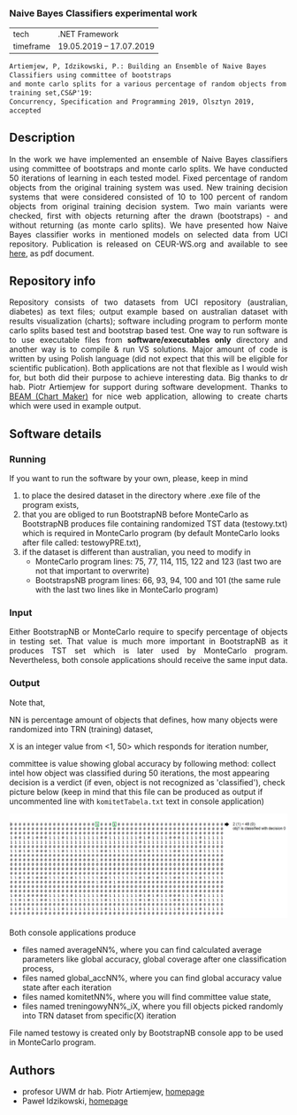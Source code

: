 ### Naive Bayes Classifiers experimental work

<table class="ui celled striped tablet stackable table">
  <tbody>
    <tr>
      <td>
        <i class="lab icon"></i> tech
      </td>
      <td class="font-balooChettan2">.NET Framework</td>
    </tr>
    <tr>
      <td>
        <i class="clock icon"></i> timeframe
      </td>
      <td class="font-balooChettan2">19.05.2019 – 17.07.2019</td>
    </tr>
  </tbody>
</table>

```
Artiemjew, P, Idzikowski, P.: Building an Ensemble of Naive Bayes Classifiers using committee of bootstraps
and monte carlo splits for a various percentage of random objects from training set,CS&P'19: 
Concurrency, Specification and Programming 2019, Olsztyn 2019, accepted
```

## Description
<p align="justify">
In the work we have implemented an ensemble of Naive Bayes classifiers using committee of bootstraps and monte carlo splits. We have conducted 50 iterations of learning in each tested model. Fixed percentage of random objects from the original training system was used. New training decision systems that were considered consisted of 10 to 100 percent of random objects from original training decision system. Two main variants were checked, first with objects returning after the drawn (bootstraps) - and without returning (as monte carlo splits). We have presented how Naive Bayes classifier works in mentioned models on selected data from UCI repository. Publication is released on CEUR-WS.org and available to see <a href="http://ceur-ws.org/Vol-2571/CSP2019_paper_17.pdf">here</a>, as pdf document.
</p>

## Repository info
<p align="justify">
Repository consists of two datasets from UCI repository (australian, diabetes) as text files; output example based on australian dataset with results visualization (charts); software including program to perform monte carlo splits based test and bootstrap based test. One way to run software is to use executable files from <b>software/executables only</b> directory and another way is to compile & run VS solutions. Major amount of code is written by using Polish language (did not expect that this will be eligible for scientific publication). Both applications are not that flexible as I would wish for, but both did their purpose to achieve interesting data. Big thanks to dr hab. Piotr Artiemjew for support during software development. Thanks to <a href="https://beam.venngage.com/">BEAM (Chart Maker)</a> for nice web application, allowing to create charts which were used in example output.  
</p>

## Software details

### Running
If you want to run the software by your own, please, keep in mind
1) to place the desired dataset in the directory where .exe file of the program exists,
2) that you are obliged to run BootstrapNB before MonteCarlo as BootstrapNB produces file containing randomized TST data (testowy.txt) which is required in MonteCarlo program (by default MonteCarlo looks after file called: testowyPRE.txt), 
3) if the dataset is different than australian, you need to modify in
   - MonteCarlo program lines: 75, 77, 114, 115, 122 and 123 (last two are not that important to overwrite)
   - BootstrapsNB program lines: 66, 93, 94, 100 and 101 (the same rule with the last two lines like in MonteCarlo program)

### Input
<p align="justify">
Either BootstrapNB or MonteCarlo require to specify percentage of objects in testing set. That value is much more important in BootstrapNB as it produces TST set which is later used by MonteCarlo program. Nevertheless, both console applications should receive the same input data. 
</p>

### Output

Note that,

NN is percentage amount of objects that defines, how many objects were randomized into TRN (training) dataset,

X is an integer value from <1, 50> which responds for iteration number,

committee is value showing global accuracy by following method: collect intel how object was classified during 50 iterations, the most appearing decision is a verdict (if even, object is not recognized as 'classified'), check picture below (keep in mind that this file can be produced as output if uncommented line with ```komitetTabela.txt``` text in console application) 

<p align="center">
<img src="https://github.com/trolit/naive-bayes-classifiers-work/blob/master/img/committee.PNG" alt="Committee image example" width="780px"></img>
</p>

Both console applications produce 
- files named averageNN%, where you can find calculated average parameters like global accuracy, global coverage after one classification process,
- files named global_accNN%, where you can find global accuracy value state after each iteration 
- files named komitetNN%, where you will find committee value state,
- files named treningowyNN%_iX, where you fill objects picked randomly into TRN dataset from specific(X) iteration

File named testowy is created only by BootstrapNB console app to be used in MonteCarlo program.

## Authors
- profesor UWM dr hab. Piotr Artiemjew, <a href="http://wmii.uwm.edu.pl/~artem/teaching.html">homepage</a>
- Paweł Idzikowski, <a href="https://trolit.github.io/">homepage</a>
